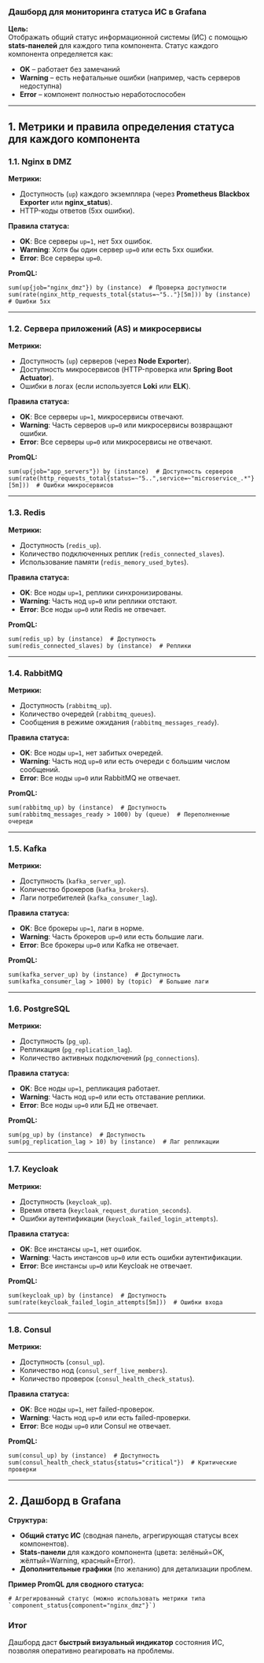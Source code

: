﻿### **Дашборд для мониторинга статуса ИС в Grafana**  

**Цель:**  
Отображать общий статус информационной системы (ИС) с помощью **stats-панелей** для каждого типа компонента. Статус каждого компонента определяется как:  
- **OK** – работает без замечаний  
- **Warning** – есть нефатальные ошибки (например, часть серверов недоступна)  
- **Error** – компонент полностью неработоспособен  

---

## **1. Метрики и правила определения статуса для каждого компонента**  

### **1.1. Nginx в DMZ**  
**Метрики:**  
- Доступность (`up`) каждого экземпляра (через **Prometheus Blackbox Exporter** или **nginx_status**).  
- HTTP-коды ответов (5xx ошибки).  

**Правила статуса:**  
- **OK**: Все серверы `up=1`, нет 5xx ошибок.  
- **Warning**: Хотя бы один сервер `up=0` или есть 5xx ошибки.  
- **Error**: Все серверы `up=0`.  

**PromQL:**  
```promql
sum(up{job="nginx_dmz"}) by (instance)  # Проверка доступности
sum(rate(nginx_http_requests_total{status=~"5.."}[5m])) by (instance)  # Ошибки 5xx
```

---

### **1.2. Сервера приложений (AS) и микросервисы**  
**Метрики:**  
- Доступность (`up`) серверов (через **Node Exporter**).  
- Доступность микросервисов (HTTP-проверка или **Spring Boot Actuator**).  
- Ошибки в логах (если используется **Loki** или **ELK**).  

**Правила статуса:**  
- **OK**: Все серверы `up=1`, микросервисы отвечают.  
- **Warning**: Часть серверов `up=0` или микросервисы возвращают ошибки.  
- **Error**: Все серверы `up=0` или микросервисы не отвечают.  

**PromQL:**  
```promql
sum(up{job="app_servers"}) by (instance)  # Доступность серверов
sum(rate(http_requests_total{status=~"5..",service=~"microservice_.*"}[5m]))  # Ошибки микросервисов
```

---

### **1.3. Redis**  
**Метрики:**  
- Доступность (`redis_up`).  
- Количество подключенных реплик (`redis_connected_slaves`).  
- Использование памяти (`redis_memory_used_bytes`).  

**Правила статуса:**  
- **OK**: Все ноды `up=1`, реплики синхронизированы.  
- **Warning**: Часть нод `up=0` или реплики отстают.  
- **Error**: Все ноды `up=0` или Redis не отвечает.  

**PromQL:**  
```promql
sum(redis_up) by (instance)  # Доступность
sum(redis_connected_slaves) by (instance)  # Реплики
```

---

### **1.4. RabbitMQ**  
**Метрики:**  
- Доступность (`rabbitmq_up`).  
- Количество очередей (`rabbitmq_queues`).  
- Сообщения в режиме ожидания (`rabbitmq_messages_ready`).  

**Правила статуса:**  
- **OK**: Все ноды `up=1`, нет забитых очередей.  
- **Warning**: Часть нод `up=0` или есть очереди с большим числом сообщений.  
- **Error**: Все ноды `up=0` или RabbitMQ не отвечает.  

**PromQL:**  
```promql
sum(rabbitmq_up) by (instance)  # Доступность
sum(rabbitmq_messages_ready > 1000) by (queue)  # Переполненные очереди
```

---

### **1.5. Kafka**  
**Метрики:**  
- Доступность (`kafka_server_up`).  
- Количество брокеров (`kafka_brokers`).  
- Лаги потребителей (`kafka_consumer_lag`).  

**Правила статуса:**  
- **OK**: Все брокеры `up=1`, лаги в норме.  
- **Warning**: Часть брокеров `up=0` или есть большие лаги.  
- **Error**: Все брокеры `up=0` или Kafka не отвечает.  

**PromQL:**  
```promql
sum(kafka_server_up) by (instance)  # Доступность
sum(kafka_consumer_lag > 1000) by (topic)  # Большие лаги
```

---

### **1.6. PostgreSQL**  
**Метрики:**  
- Доступность (`pg_up`).  
- Репликация (`pg_replication_lag`).  
- Количество активных подключений (`pg_connections`).  

**Правила статуса:**  
- **OK**: Все ноды `up=1`, репликация работает.  
- **Warning**: Часть нод `up=0` или есть отставание реплики.  
- **Error**: Все ноды `up=0` или БД не отвечает.  

**PromQL:**  
```promql
sum(pg_up) by (instance)  # Доступность
sum(pg_replication_lag > 10) by (instance)  # Лаг репликации
```

---

### **1.7. Keycloak**  
**Метрики:**  
- Доступность (`keycloak_up`).  
- Время ответа (`keycloak_request_duration_seconds`).  
- Ошибки аутентификации (`keycloak_failed_login_attempts`).  

**Правила статуса:**  
- **OK**: Все инстансы `up=1`, нет ошибок.  
- **Warning**: Часть инстансов `up=0` или есть ошибки аутентификации.  
- **Error**: Все инстансы `up=0` или Keycloak не отвечает.  

**PromQL:**  
```promql
sum(keycloak_up) by (instance)  # Доступность
sum(rate(keycloak_failed_login_attempts[5m]))  # Ошибки входа
```

---

### **1.8. Consul**  
**Метрики:**  
- Доступность (`consul_up`).  
- Количество нод (`consul_serf_live_members`).  
- Количество проверок (`consul_health_check_status`).  

**Правила статуса:**  
- **OK**: Все ноды `up=1`, нет failed-проверок.  
- **Warning**: Часть нод `up=0` или есть failed-проверки.  
- **Error**: Все ноды `up=0` или Consul не отвечает.  

**PromQL:**  
```promql
sum(consul_up) by (instance)  # Доступность
sum(consul_health_check_status{status="critical"})  # Критические проверки
```

---

## **2. Дашборд в Grafana**  
**Структура:**  
- **Общий статус ИС** (сводная панель, агрегирующая статусы всех компонентов).  
- **Stats-панели** для каждого компонента (цвета: зелёный=OK, жёлтый=Warning, красный=Error).  
- **Дополнительные графики** (по желанию) для детализации проблем.  

**Пример PromQL для сводного статуса:**  
```promql
# Агрегированный статус (можно использовать метрики типа `component_status{component="nginx_dmz"}`)
```

### **Итог**  
Дашборд даст **быстрый визуальный индикатор** состояния ИС, позволяя оперативно реагировать на проблемы.
